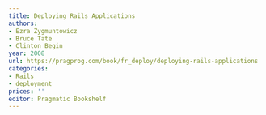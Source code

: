 ```yaml
---
title: Deploying Rails Applications
authors:
- Ezra Zygmuntowicz
- Bruce Tate
- Clinton Begin
year: 2008
url: https://pragprog.com/book/fr_deploy/deploying-rails-applications
categories:
- Rails
- deployment
prices: ''
editor: Pragmatic Bookshelf
---
```

